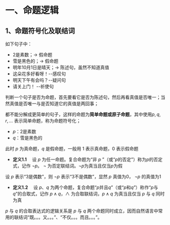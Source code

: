 # 一、命题逻辑

## 1、命题符号化及联结词

如下句子中：
- 2是素数；-> 假命题
- 雪是黑色的；-> 假命题
- 明年10月1日是晴天；-> 陈述句，虽然不知道真值
- 这朵花多好看呀！--感叹句
- 明天下午有会吗？--疑问句
- 请关上门！ --祈使句

判断一个句子是否为命题，首先要看它是否为陈述句，然后再看真值是否唯一；当然真值是否唯一与是否知道它的真值是两回事；

都不能分解成更简单的句子，这样的命题为**简单命题或原子命题**，其中使用$p,q,r,...$ 表示简单命题，称为命题符号化；
- $p$：2是素数
- $q$：雪是黑色的

此时 $p$ 为真命题，$q$ 是假命题，一般用 1 表示真命题，0 表示假命题

- **定义1.1** $\,\,\,\,$ 设 $p$ 为任一命题。复合命题为“非 $p$ ”（或“$p$的否定”）称为$p$的否定式，记作 ${\neg}p$。 ${\neg}$ 为否定联结词。${\neg}p$为真当且仅当$p$为假

设 $p$ 表示“3是偶数”，则 ${\neg}p$ 表示“3不是偶数”，显然 $p$ 真值为0，  ${\neg}p$ 的真值为1

-  **定义1.2** $\,\,\,\,$ 设 $p$、$q$ 为两个命题，复合命题“$p$并且$q$”（或“$p$和$q$”）称作“$p$与$q$”的合取式，记作 $p{\wedge}q$，$\wedge$ 为合取联结词，$p{\wedge}q$ 为真当且仅当 $p$ 与 $q$ 同时为真

$p$ 与 $q$ 的合取表达式的逻辑关系是 $p$ 与 $q$ 两个命题同时成立，因而自然语言中常用的联结词“既。。。又。。。”、“不仅。。。而且。。。”。